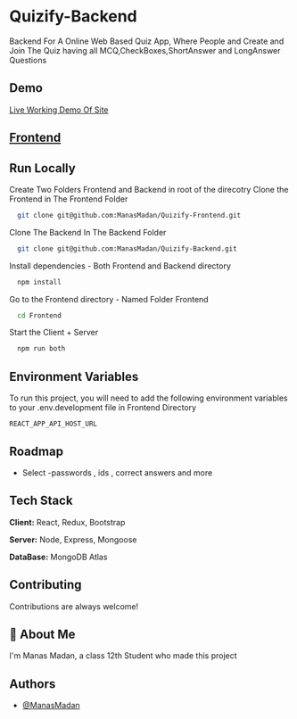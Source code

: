 # Quizify-Backend

Backend For A Online Web Based Quiz App, Where People and Create and Join The Quiz having all MCQ,CheckBoxes,ShortAnswer and LongAnswer Questions

## Demo

[Live Working Demo Of Site](https://quizify-manas.netlify.app/)

## [Frontend](https://github.com/ManasMadan/Quizify-Frontend)

## Run Locally

Create Two Folders Frontend and Backend in root of the direcotry
Clone the Frontend in The Frontend Folder

```bash
  git clone git@github.com:ManasMadan/Quizify-Frontend.git
```

Clone The Backend In The Backend Folder

```bash
  git clone git@github.com:ManasMadan/Quizify-Backend.git
```

Install dependencies - Both Frontend and Backend directory

```bash
  npm install
```

Go to the Frontend directory - Named Folder Frontend

```bash
  cd Frontend
```

Start the Client + Server

```bash
  npm run both
```

## Environment Variables

To run this project, you will need to add the following environment variables to your .env.development file in Frontend Directory

`REACT_APP_API_HOST_URL`

## Roadmap

- Select -passwords , ids , correct answers and more

## Tech Stack

**Client:** React, Redux, Bootstrap

**Server:** Node, Express, Mongoose

**DataBase:** MongoDB Atlas

## Contributing

Contributions are always welcome!

## 🚀 About Me

I'm Manas Madan, a class 12th Student who made this project

## Authors

- [@ManasMadan](https://github.com/ManasMadan)
